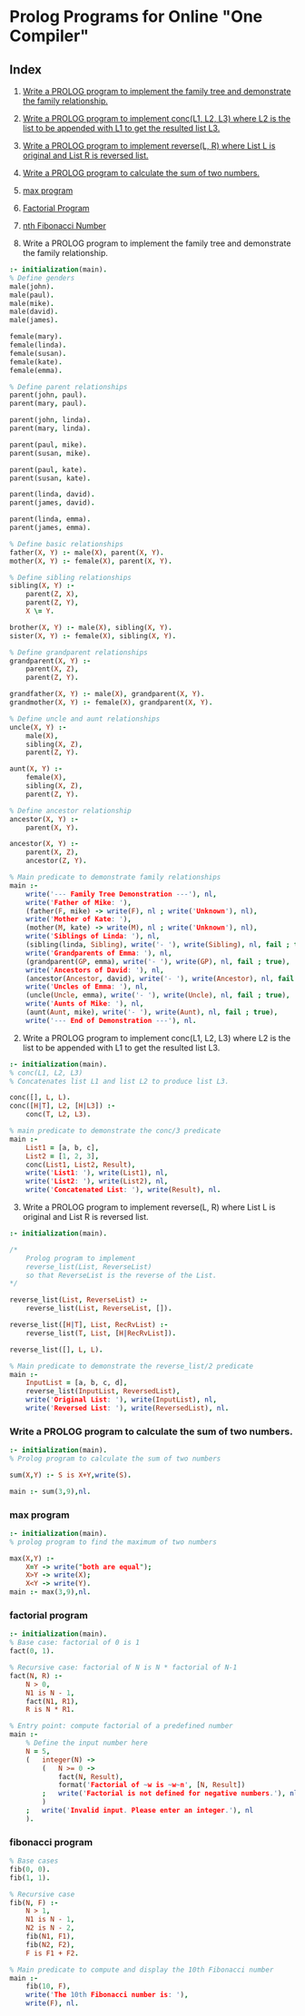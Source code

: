# Prolog Programs for Online "One Compiler"
## Index
1. [Write a PROLOG program to implement the family tree and demonstrate the family
relationship.](#family-implementation)
2. [Write a PROLOG program to implement conc(L1, L2, L3) where L2 is the list to be
appended with L1 to get the resulted list L3.](#concat-implementation)
3. [Write a PROLOG program to implement reverse(L, R) where List L is original and List
R is reversed list.](#reverse-implementation)
4. [Write a PROLOG program to calculate the sum of two numbers.](#sum-implementation)
5. [max program](#max-implementation)
6. [Factorial Program](#factorial-implementation)
7. [nth Fibonacci Number](#fibonacci-implementation)

1. Write a PROLOG program to implement the family tree and demonstrate the family
relationship.<a name="family-implementation"></a>
```prolog
:- initialization(main).
% Define genders
male(john).
male(paul).
male(mike).
male(david).
male(james).

female(mary).
female(linda).
female(susan).
female(kate).
female(emma).

% Define parent relationships
parent(john, paul).
parent(mary, paul).

parent(john, linda).
parent(mary, linda).

parent(paul, mike).
parent(susan, mike).

parent(paul, kate).
parent(susan, kate).

parent(linda, david).
parent(james, david).

parent(linda, emma).
parent(james, emma).

% Define basic relationships
father(X, Y) :- male(X), parent(X, Y).
mother(X, Y) :- female(X), parent(X, Y).

% Define sibling relationships
sibling(X, Y) :-
    parent(Z, X),
    parent(Z, Y),
    X \= Y.

brother(X, Y) :- male(X), sibling(X, Y).
sister(X, Y) :- female(X), sibling(X, Y).

% Define grandparent relationships
grandparent(X, Y) :-
    parent(X, Z),
    parent(Z, Y).

grandfather(X, Y) :- male(X), grandparent(X, Y).
grandmother(X, Y) :- female(X), grandparent(X, Y).

% Define uncle and aunt relationships
uncle(X, Y) :-
    male(X),
    sibling(X, Z),
    parent(Z, Y).

aunt(X, Y) :-
    female(X),
    sibling(X, Z),
    parent(Z, Y).

% Define ancestor relationship
ancestor(X, Y) :-
    parent(X, Y).

ancestor(X, Y) :-
    parent(X, Z),
    ancestor(Z, Y).

% Main predicate to demonstrate family relationships
main :-
    write('--- Family Tree Demonstration ---'), nl,
    write('Father of Mike: '),
    (father(F, mike) -> write(F), nl ; write('Unknown'), nl),
    write('Mother of Kate: '),
    (mother(M, kate) -> write(M), nl ; write('Unknown'), nl),
    write('Siblings of Linda: '), nl,
    (sibling(linda, Sibling), write('- '), write(Sibling), nl, fail ; true),
    write('Grandparents of Emma: '), nl,
    (grandparent(GP, emma), write('- '), write(GP), nl, fail ; true),
    write('Ancestors of David: '), nl,
    (ancestor(Ancestor, david), write('- '), write(Ancestor), nl, fail ; true),
    write('Uncles of Emma: '), nl,
    (uncle(Uncle, emma), write('- '), write(Uncle), nl, fail ; true),
    write('Aunts of Mike: '), nl,
    (aunt(Aunt, mike), write('- '), write(Aunt), nl, fail ; true),
    write('--- End of Demonstration ---'), nl.

```
2. Write a PROLOG program to implement conc(L1, L2, L3) where L2 is the list to be
appended with L1 to get the resulted list L3.<a name="concat-implementation"></a>
```prolog
:- initialization(main).
% conc(L1, L2, L3)
% Concatenates list L1 and list L2 to produce list L3.

conc([], L, L).
conc([H|T], L2, [H|L3]) :-
    conc(T, L2, L3).

% main predicate to demonstrate the conc/3 predicate
main :-
    List1 = [a, b, c],
    List2 = [1, 2, 3],
    conc(List1, List2, Result),
    write('List1: '), write(List1), nl,
    write('List2: '), write(List2), nl,
    write('Concatenated List: '), write(Result), nl.
```
3. Write a PROLOG program to implement reverse(L, R) where List L is original and List
R is reversed list.<a name="reverse-implementation"></a>
```prolog
:- initialization(main).

/* 
    Prolog program to implement 
    reverse_list(List, ReverseList)
    so that ReverseList is the reverse of the List.
*/

reverse_list(List, ReverseList) :-
    reverse_list(List, ReverseList, []).

reverse_list([H|T], List, RecRvList) :-
    reverse_list(T, List, [H|RecRvList]).

reverse_list([], L, L).

% Main predicate to demonstrate the reverse_list/2 predicate
main :-
    InputList = [a, b, c, d],
    reverse_list(InputList, ReversedList),
    write('Original List: '), write(InputList), nl,
    write('Reversed List: '), write(ReversedList), nl.
```
### Write a PROLOG program to calculate the sum of two numbers.<a name="sum-implementation"></a>
```prolog
:- initialization(main).
% Prolog program to calculate the sum of two numbers

sum(X,Y) :- S is X+Y,write(S).

main :- sum(3,9),nl.
```
### max program <a name="max-implementation"></a>
```prolog
:- initialization(main).
% prolog program to find the maximum of two numbers

max(X,Y) :-
	X=Y -> write("both are equal");
	X>Y -> write(X);
	X<Y -> write(Y).
main :- max(3,9),nl.
```
### factorial program <a name="factorial-implementation"></a>

```prolog
:- initialization(main).
% Base case: factorial of 0 is 1
fact(0, 1).

% Recursive case: factorial of N is N * factorial of N-1
fact(N, R) :-
    N > 0,
    N1 is N - 1,
    fact(N1, R1),
    R is N * R1.

% Entry point: compute factorial of a predefined number
main :-
    % Define the input number here
    N = 5,
    (   integer(N) ->
        (   N >= 0 ->
            fact(N, Result),
            format('Factorial of ~w is ~w~n', [N, Result])
        ;   write('Factorial is not defined for negative numbers.'), nl
        )
    ;   write('Invalid input. Please enter an integer.'), nl
    ).
```

### fibonacci program <a name="fibonacci-implementation"></a>
```prolog
% Base cases
fib(0, 0).
fib(1, 1).

% Recursive case
fib(N, F) :-
    N > 1,
    N1 is N - 1,
    N2 is N - 2,
    fib(N1, F1),
    fib(N2, F2),
    F is F1 + F2.

% Main predicate to compute and display the 10th Fibonacci number
main :-
    fib(10, F),
    write('The 10th Fibonacci number is: '),
    write(F), nl.

```
